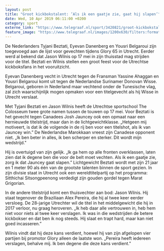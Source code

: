 ```yaml
---
layout: post
title: "Groot kickbokstalent: ’Als ik een gaatje zie, gaat hij slapen’"
date: Wed, 10 Apr 2019 06:11:00 +0200
category: sport
externe_link: "https://www.telegraaf.nl/sport/3420821/groot-kickbokstalent-als-ik-een-gaatje-zie-gaat-hij-slapen"
feature_image: "https://www.telegraaf.nl/images/1200x630/filters:format(jpeg):quality(80)/cdn-kiosk-api.telegraaf.nl/315e6de6-5b4e-11e9-9da7-0255c322e81b.jpg"
---
```


<p class="intro">De Nederlanders Tyjani Beztati, Eyevan Danenberg en Yousri Belgaroui zijn toegevoegd aan de lijst voor gevechten tijdens Glory 65 in Utrecht. Eerder werd al bekend dat Jason Wilnis op 17 mei in zijn thuisstad mag strijden voor de titel. Beztati en Wilnis stellen een groot feest voor de Utrechtse kickboksfans in het vooruitzicht.</p> <p>Eyevan Danenberg vecht in Utrecht tegen de Fransman Yassine Ahaggan en Yousri Belgaroui komt uit tegen de Nederlandse Surinamer Donovan Wisse. Belgaroui, geboren in Nederland maar vechtend onder de Tunesische vlag, zal zich waarschijnlijk mogen opmaken voor een titelgevecht als hij Wisse in Utrecht verslaat.</p><p>Met Tyjani Beztati en Jason Wilnis heeft de Utrechtse sportschool The Colosseum twee grote namen tussen de touwen op 17 mei. Voor Beztati is het gevecht tegen Canadees Josh Jauncey ook een opmaat naar een hernieuwde titelstrijd, maar dan in de lichtgewichtklasse. „Hetgeen mij motiveert, is dat ik de volgende in de rij ben voor een titelshot, als ik van Jauncey win.” De Nederlandse Marokkaan vreest zijn Canadese opponent niet. „Ik ben beter in alles, ik ben scherper en sterker. Dit wordt mijn wedstrijd."</p><p>Hij is overtuigd van zijn gelijk. „Ik ga hem op alle fronten overklassen, laten zien dat ik degene ben die voor de belt moet vechten. Als ik een gaatje zie, zorg ik dat Jauncey gaat slapen.” Lichtgewicht Beztati wordt met zijn 21 jaar en 1 meter 90 als één van de grootste talenten binnen de sport gezien. In zijn divisie staat in Utrecht ook een wereldtitelpartij op het programma: Sitthichai Sitsongpeenong verdedigt zijn gouden gordel tegen Marat Grigorian.</p><p>In de andere titelstrijd komt een thuisvechter aan bod: Jason Wilnis. Hij staat tegenover de Braziliaan Alex Pereira, die hij al twee keer eerder versloeg. De 28-jarige Utrechter wil de titel in het middelgewicht die hij in 2017 verloor, nu graag heroveren. „Ik heb daar alle vertrouwen in, heb hem niet voor niets al twee keer verslagen. Ik was in die wedstrijden de betere kickbokser en dat ben ik nog steeds. Hij slaat en trapt hard, maar kan niet goed incasseren.”</p><p>Wilnis vindt dat hij deze kans verdient, hoewel hij van zijn afgelopen vier partijen bij promotor Glory alleen de laatste won. „Pereira heeft iedereen verslagen, behalve mij. Ik ben degene die deze kans verdient.”</p>
